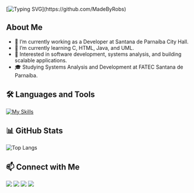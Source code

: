 [![Typing SVG](https://readme-typing-svg.herokuapp.com/?color=6474B9&size=30&left=true&vCenter=true&width=1000&lines=Greetings,I'm+Robert+Quesadas+Silva!)](https://github.com/MadeByRobs)

## About Me

- 🔭 I’m currently working as a Developer at Santana de Parnaíba City Hall.
- 🌱 I’m currently learning C, HTML, Java, and UML.
- 💼 Interested in software development, systems analysis, and building scalable applications.
- 🎓 Studying Systems Analysis and Development at FATEC Santana de Parnaíba.
  
## 🛠 Languages and Tools

[![My Skills](https://skillicons.dev/icons?i=c,html,java)](https://skillicons.dev)

## 📊 GitHub Stats

![Top Langs](https://github-readme-stats.vercel.app/api/top-langs/?username=MadeByRobs&layout=compact&theme=dracula)

## 📫 Connect with Me

<div>
<a href="https://www.linkedin.com/in/robert-quesadas-silva-11301a289/" target="_blank"><img src="https://img.shields.io/badge/-LinkedIn-%230077B5?style=for-the-badge&logo=linkedin&logoColor=white" target="_blank"></a> 
<a href="https://www.instagram.com/who.is.robs/" target="_blank"><img src="https://img.shields.io/badge/-Instagram-%23E4405F?style=for-the-badge&logo=instagram&logoColor=white" target="_blank"></a>
<a href="https://www.twitch.tv/rytzy1800" target="_blank"><img src="https://img.shields.io/badge/Twitch-9146FF?style=for-the-badge&logo=twitch&logoColor=white" target="_blank"></a>
<a href="https://discord.gg/wagxzStdcR" target="_blank"><img src="https://img.shields.io/badge/Discord-7289DA?style=for-the-badge&logo=discord&logoColor=white" target="_blank"></a> 
</div>
